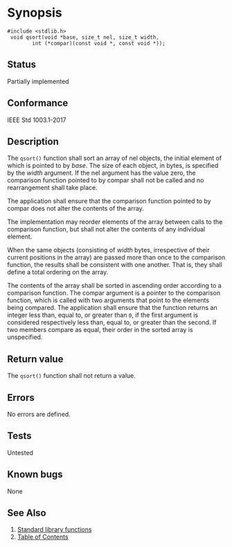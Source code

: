 # Synopsis 
`#include <stdlib.h>`</br>
` void qsort(void *base, size_t nel, size_t width,`</br>
`        int (*compar)(const void *, const void *));`</br>

## Status
Partially implemented
## Conformance
IEEE Std 1003.1-2017
## Description


The `qsort()` function shall sort an array of nel objects, the initial element of which is pointed to by
_base_. The size of each object, in bytes, is specified by the _width_ argument. If the nel argument has the value
zero, the comparison function pointed to by compar shall not be called and no rearrangement shall take place.

The application shall ensure that the comparison function pointed to by compar does not alter the contents of the array.

The implementation may reorder elements of the array between calls to the comparison function, but shall not alter the contents of
any individual element.

When the same objects (consisting of _width_ bytes, irrespective of their current positions in the array) are passed more than
once to the comparison function, the results shall be consistent with one another. That is, they shall define a total ordering on
the array.

The contents of the array shall be sorted in ascending order according to a comparison function. The compar argument is a
pointer to the comparison function, which is called with two arguments that point to the elements being compared. The application
shall ensure that the function returns an integer less than, equal to, or greater than `0`, if the first argument is considered
respectively less than, equal to, or greater than the second. If two members compare as equal, their order in the sorted array is
unspecified.


## Return value


The `qsort()` function shall not return a value.


## Errors


No errors are defined.


## Tests

Untested

## Known bugs

None

## See Also 
1. [Standard library functions](../README.md)
2. [Table of Contents](../../../README.md)
